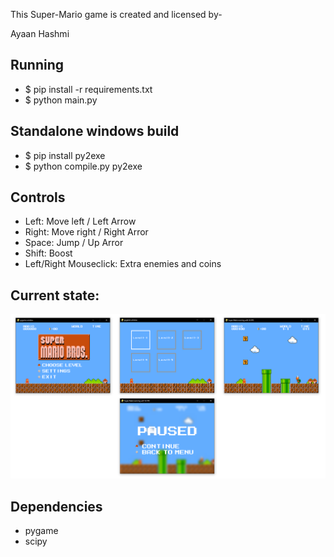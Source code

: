 This Super-Mario game is created and licensed by-

Ayaan Hashmi

## Running

* $ pip install -r requirements.txt
* $ python main.py

## Standalone windows build

* $ pip install py2exe
* $ python compile.py py2exe

## Controls

* Left: Move left / Left Arrow
* Right: Move right / Right Arror
* Space: Jump / Up Arror
* Shift: Boost   
* Left/Right Mouseclick: Extra enemies and coins   

## Current state:
![Alt text](img/pics.png "current state")

## Dependencies	
* pygame	
* scipy	